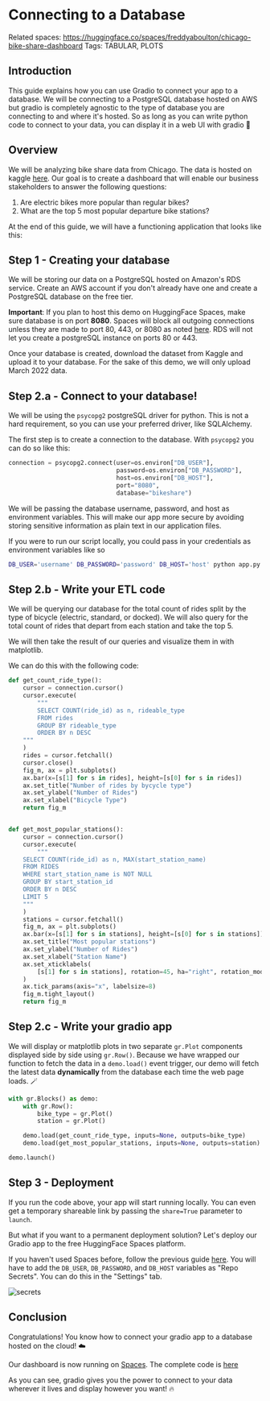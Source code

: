 <script type="module" src="https://gradio.s3-us-west-2.amazonaws.com/3.1.0/gradio.js"></script>

# Connecting to a Database

Related spaces: https://huggingface.co/spaces/freddyaboulton/chicago-bike-share-dashboard
Tags: TABULAR, PLOTS 

## Introduction

This guide explains how you can use Gradio to connect your app to a database. We will be
connecting to a PostgreSQL database hosted on AWS but gradio is completely agnostic to the type of
database you are connecting to and where it's hosted. So as long as you can write python code to connect
to your data, you can display it in a web UI with gradio 💪

## Overview 
    
We will be analyzing bike share data from Chicago. The data is hosted on kaggle [here](https://www.kaggle.com/datasets/evangower/cyclistic-bike-share?select=202203-divvy-tripdata.csv).
Our goal is to create a dashboard that will enable our business stakeholders to answer the following questions:

1. Are electric bikes more popular than regular bikes?
2. What are the top 5 most popular departure bike stations?

At the end of this guide, we will have a functioning application that looks like this:

<gradio-app space="freddyaboulton/chicago-bike-share-dashboard"> </gradio-app>


## Step 1 - Creating your database

We will be storing our data on a PostgreSQL hosted on Amazon's RDS service. Create an AWS account if you don't already have one
and create a PostgreSQL database on the free tier. 

**Important**: If you plan to host this demo on HuggingFace Spaces, make sure database is on port **8080**. Spaces will
block all outgoing connections unless they are made to port 80, 443, or 8080 as noted [here](https://huggingface.co/docs/hub/spaces-overview#networking).
RDS will not let you create a postgreSQL instance on ports 80 or 443.

Once your database is created, download the dataset from Kaggle and upload it to your database.
For the sake of this demo, we will only upload March 2022 data.
 
## Step 2.a - Connect to your database! 

We will be using the `psycopg2` postgreSQL driver for python.
This is not a hard requirement, so you can use your preferred driver, like SQLAlchemy.

The first step is to create a connection to the database. With `psycopg2` you can do so like this:

```python
connection = psycopg2.connect(user=os.environ["DB_USER"],
                              password=os.environ["DB_PASSWORD"],
                              host=os.environ["DB_HOST"],
                              port="8080",
                              database="bikeshare")
```

We will be passing the database username, password, and host as environment variables.
This will make our app more secure by avoiding storing sensitive information as plain text in our application files.

If you were to run our script locally, you could pass in your credentials as environment variables like so

```bash
DB_USER='username' DB_PASSWORD='password' DB_HOST='host' python app.py
```

## Step 2.b - Write your ETL code
We will be querying our database for the total count of rides split by the type of bicycle (electric, standard, or docked).
We will also query for the total count of rides that depart from each station and take the top 5. 

We will then take the result of our queries and visualize them in with matplotlib.

We can do this with the following code:

```python
def get_count_ride_type():
    cursor = connection.cursor()
    cursor.execute(
        """
        SELECT COUNT(ride_id) as n, rideable_type
        FROM rides
        GROUP BY rideable_type
        ORDER BY n DESC
    """
    )
    rides = cursor.fetchall()
    cursor.close()
    fig_m, ax = plt.subplots()
    ax.bar(x=[s[1] for s in rides], height=[s[0] for s in rides])
    ax.set_title("Number of rides by bycycle type")
    ax.set_ylabel("Number of Rides")
    ax.set_xlabel("Bicycle Type")
    return fig_m


def get_most_popular_stations():
    cursor = connection.cursor()
    cursor.execute(
        """
    SELECT COUNT(ride_id) as n, MAX(start_station_name)
    FROM RIDES
    WHERE start_station_name is NOT NULL
    GROUP BY start_station_id
    ORDER BY n DESC
    LIMIT 5
    """
    )
    stations = cursor.fetchall()
    fig_m, ax = plt.subplots()
    ax.bar(x=[s[1] for s in stations], height=[s[0] for s in stations])
    ax.set_title("Most popular stations")
    ax.set_ylabel("Number of Rides")
    ax.set_xlabel("Station Name")
    ax.set_xticklabels(
        [s[1] for s in stations], rotation=45, ha="right", rotation_mode="anchor"
    )
    ax.tick_params(axis="x", labelsize=8)
    fig_m.tight_layout()
    return fig_m
```

## Step 2.c - Write your gradio app
We will display or matplotlib plots in two separate `gr.Plot` components displayed side by side using `gr.Row()`.
Because we have wrapped our function to fetch the data in a `demo.load()` event trigger,
our demo will fetch the latest data **dynamically** from the database each time the web page loads. 🪄

```python
with gr.Blocks() as demo:
    with gr.Row():
        bike_type = gr.Plot()
        station = gr.Plot()

    demo.load(get_count_ride_type, inputs=None, outputs=bike_type)
    demo.load(get_most_popular_stations, inputs=None, outputs=station)

demo.launch()
```

## Step 3 - Deployment
If you run the code above, your app will start running locally.
You can even get a temporary shareable link by passing the `share=True` parameter to `launch`.

But what if you want to a permanent deployment solution?
Let's deploy our Gradio app to the free HuggingFace Spaces platform.

If you haven't used Spaces before, follow the previous guide [here](/using_hugging_face_integrations).
You will have to add the `DB_USER`, `DB_PASSWORD`, and `DB_HOST` variables as "Repo Secrets". You can do this in the "Settings" tab.

![secrets](/assets/guides/secrets.png)

## Conclusion
Congratulations! You know how to connect your gradio app to a database hosted on the cloud! ☁️

Our dashboard is now running on [Spaces](https://huggingface.co/spaces/freddyaboulton/chicago-bike-share-dashboard).
The complete code is [here](https://huggingface.co/spaces/freddyaboulton/chicago-bike-share-dashboard/blob/main/app.py)
 
As you can see, gradio gives you the power to connect to your data wherever it lives and display however you want! 🔥